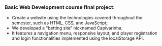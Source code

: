 ### Basic Web Development course final project:

<ul>
  <li>Create a website using the technologies covered throughout the semester, such as HTML, CSS, and JavaScript;
</li>
  <li>We developed a “betting site” nicknamed Capivarinha;
</li>
  <li>It features a navigation menu, responsive layout, and player registration and login functionalities implemented using the localStorage API.
</li>
</ul>
